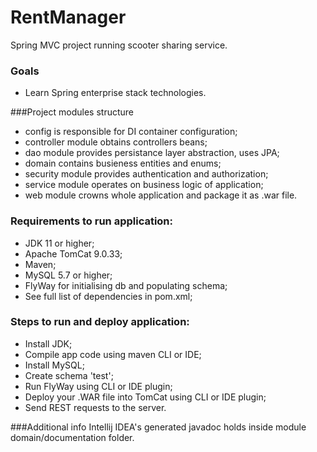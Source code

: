 # RentManager
Spring MVC project running scooter sharing service.

### Goals
- Learn Spring enterprise stack technologies.

###Project modules structure
- config is responsible for DI container configuration;
- controller module obtains controllers beans;
- dao module provides persistance layer abstraction, uses JPA;
- domain contains busieness entities and enums;
- security module provides authentication and authorization;
- service module operates on business logic of application;
- web module crowns whole application and package it as .war file.  

### Requirements to run application:
- JDK 11 or higher;
- Apache TomCat  9.0.33;
- Maven;
- MySQL 5.7 or higher;
- FlyWay for initialising db  and  populating schema;
- See full list of dependencies in pom.xml;


### Steps to run and deploy application:
- Install JDK;
- Compile app code using maven CLI or IDE;
- Install MySQL;
- Create schema 'test';
- Run FlyWay using CLI or IDE plugin;
- Deploy your .WAR file into TomCat using CLI or IDE plugin;
- Send REST requests to the server. 

###Additional info
Intellij IDEA's generated javadoc holds inside module domain/documentation folder.
